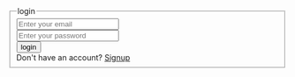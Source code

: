 <!DOCTYPE html>
<html lang="en">
<head>
    <meta charset="UTF-8">
    <meta name="viewport" content="width=device-width, initial-scale=1.0">
    <title>login form</title>
    <link rel="stylesheet" href="style3.css">
</head>
<body>
    <form action="">
        <fieldset>
            <legend>login</legend>
            <div class="form-group">
                <input type="email" placeholder="Enter your email" name="email" required>
            </div>
            <div class="form-group">
                <input type="password" placeholder="Enter your password" name="password" required>
            </div>
            <div class="form-group">
                <input type="submit" value="login">
            </div>
            <div class="form-link">
               Don't have an account? <a href="signup3.html">Signup</a>
                </div>
        </fieldset>
    </form>
</body>
</html>
